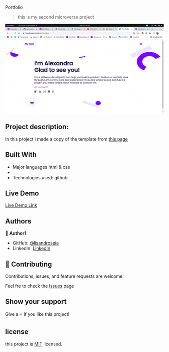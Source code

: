 Portfolio

> this is my second microverse project

<img src="./assets/imgs/screenshot.png">

## Project description:
 
 In this project i made a copy of the template from [this page](https://www.figma.com/file/l7SqJ3ZfkAKih9sFxvWSR4/Microverse-Student-Project-1?node-id=0%3A1)

## Built With

- Major languages
html & css
- 
- Technologies used:
  github

## Live Demo

[Live Demo Link](https://lisandroseia.github.io/Portfolio/)


## Authors

👤 **Author1**

- GitHub: [@lisandroseia](https://github.com/lisandroseia)
- LinkedIn: [LinkedIn](https://www.linkedin.com/in/lisandro-seia-295120225/)

## 🤝 Contributing

Contributions, issues, and feature requests are welcome!

Feel fre to check the [issues](https://github.com/lisandroseia/Portfolio/issues) page

## Show your support

Give a ⭐️ if you like this project!

## license

this project is [MIT](https://github.com/lisandroseia/Portfolio/blob/main/LICENSE) licensed.